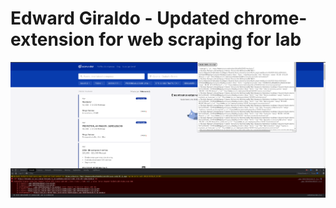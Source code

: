 # Edward Giraldo - Updated chrome-extension for web scraping for lab

![CHROME_EXTENSION_WEBSCRAPING](./CHROME_EXTENSION_WEBSCRAPING.png)
